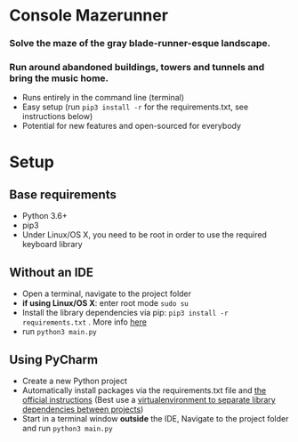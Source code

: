 # Console Mazerunner
### Solve the maze of the gray blade-runner-esque landscape. 
### Run around abandoned buildings, towers and tunnels and bring the music home.

- Runs entirely in the command line (terminal)
- Easy setup (run `pip3 install -r` for the requirements.txt, see instructions below)
- Potential for new features and open-sourced for everybody



# Setup

## Base requirements
- Python 3.6+
- pip3
- Under Linux/OS X, you need to be root in order to use the required keyboard library

## Without an IDE
- Open a terminal, navigate to the project folder
- **if using Linux/OS X**: enter root mode `sudo su`
- Install the library dependencies via pip:
  `pip3 install -r requirements.txt` . More info [here](https://pip.pypa.io/en/stable/user_guide/#requirements-files)
- run `python3 main.py`

## Using PyCharm
- Create a new Python project
- Automatically install packages via the requirements.txt file and [the official instructions](https://www.jetbrains.com/help/pycharm/managing-dependencies.html#) (Best use a [virtualenvironment to separate library dependencies between projects](https://www.jetbrains.com/help/idea/creating-virtual-environment.html#))
- Start in a terminal window **outside** the IDE, Navigate to the project folder and run `python3 main.py`
